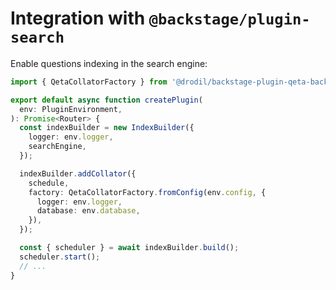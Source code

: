 # Integration with `@backstage/plugin-search`

Enable questions indexing in the search engine:

```typescript
import { QetaCollatorFactory } from '@drodil/backstage-plugin-qeta-backend';

export default async function createPlugin(
  env: PluginEnvironment,
): Promise<Router> {
  const indexBuilder = new IndexBuilder({
    logger: env.logger,
    searchEngine,
  });

  indexBuilder.addCollator({
    schedule,
    factory: QetaCollatorFactory.fromConfig(env.config, {
      logger: env.logger,
      database: env.database,
    }),
  });

  const { scheduler } = await indexBuilder.build();
  scheduler.start();
  // ...
}
```
